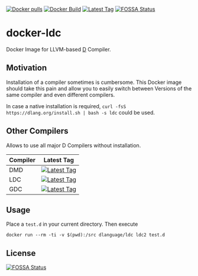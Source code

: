 [![Docker pulls](https://img.shields.io/docker/pulls/dlanguage/ldc.svg)](https://hub.docker.com/r/dlanguage/ldc/)
[![Docker Build](https://img.shields.io/docker/automated/dlanguage/ldc.svg)](https://hub.docker.com/r/dlanguage/ldc/)
[![Latest Tag](https://img.shields.io/github/tag/lindt/docker-ldc.svg)](https://hub.docker.com/r/dlanguage/ldc/)
[![FOSSA Status](https://app.fossa.io/api/projects/git%2Bgithub.com%2Flindt%2Fdocker-ldc.svg?type=shield)](https://app.fossa.io/projects/git%2Bgithub.com%2Flindt%2Fdocker-ldc?ref=badge_shield)

# docker-ldc

Docker Image for LLVM-based [D](http://dlang.org) Compiler.

## Motivation

Installation of a compiler sometimes is cumbersome. This Docker image should take this pain and allow you to easily switch between Versions of the same compiler and even different compilers.

In case a native installation is required, `curl -fsS https://dlang.org/install.sh | bash -s ldc` could be used.

## Other Compilers

Allows to use all major D Compilers without installation.

| Compiler | Latest Tag |
| -------- | ---------- |
| DMD      | [![Latest Tag](https://img.shields.io/github/tag/lindt/docker-dmd.svg)](https://hub.docker.com/r/dlanguage/dmd/) |
| LDC      | [![Latest Tag](https://img.shields.io/github/tag/lindt/docker-ldc.svg)](https://hub.docker.com/r/dlanguage/ldc/) |
| GDC      | [![Latest Tag](https://img.shields.io/github/tag/lindt/docker-gdc.svg)](https://hub.docker.com/r/dlanguage/gdc/) |

## Usage

Place a `test.d` in your current directory.
Then execute
```
docker run --rm -ti -v $(pwd):/src dlanguage/ldc ldc2 test.d
```


## License
[![FOSSA Status](https://app.fossa.io/api/projects/git%2Bgithub.com%2Flindt%2Fdocker-ldc.svg?type=large)](https://app.fossa.io/projects/git%2Bgithub.com%2Flindt%2Fdocker-ldc?ref=badge_large)